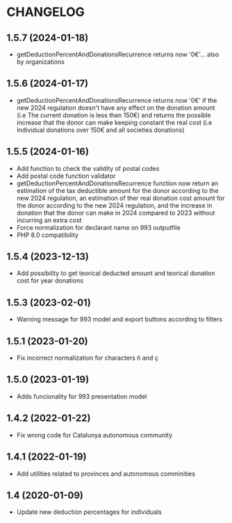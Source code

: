 # CHANGELOG

## 1.5.7 (2024-01-18)
- getDeductionPercentAndDonationsRecurrence returns now '0€'... also by organizations

## 1.5.6 (2024-01-17)
- getDeductionPercentAndDonationsRecurrence returns now '0€' if the new 2024 regulation doesn't have
any effect on the donation amount (i.e The current donation is less than 150€) and returns the possible increase that the donor can make keeping constant the real cost (i.e Individual donations over 150€ and all societies donations)

## 1.5.5 (2024-01-16)
- Add function to check the validity of postal codes
- Add postal code function validator
- getDeductionPercentAndDonationsRecurrence function now return an estimation of the tax deductible amount for the donor according to the new 2024 regulation, an estimation of ther real donation cost amount for the donor according to the new 2024 regulation, and the increase in donation that the donor can make in 2024 compared to 2023 without incurring an extra cost
- Force normalization for declarant name on 993 outputfile
- PHP 8.0 compatibility

## 1.5.4 (2023-12-13)
- Add possibility to get teorical deducted amount and teorical donation cost for year donations

## 1.5.3 (2023-02-01)
- Warning message for 993 model and export buttons according to filters

## 1.5.1 (2023-01-20)
- Fix incorrect normalization for characters ñ and ç

## 1.5.0 (2023-01-19)
- Adds funcionality for 993 presentation model

## 1.4.2 (2022-01-22)
- Fix wrong code for Catalunya autonomous community

## 1.4.1 (2022-01-19)
- Add utilities related to provinces and autonomous comminities

## 1.4 (2020-01-09)
- Update new deduction percentages for individuals
